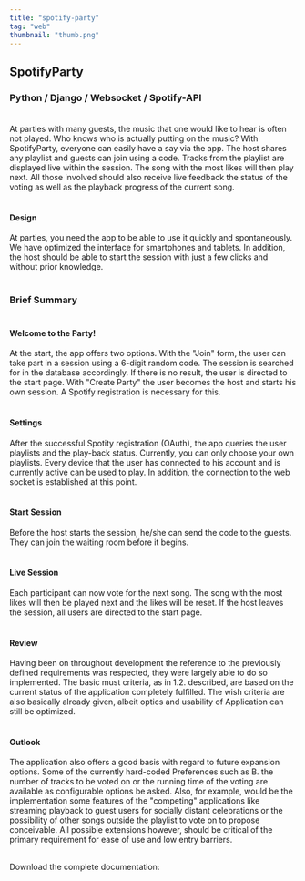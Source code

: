 ```yaml
---
title: "spotify-party"
tag: "web"
thumbnail: "thumb.png"
---
```


## SpotifyParty

### Python / Django / Websocket / Spotify-API <br /> <br />

At parties with many guests, the music that one would like to hear is often not played. Who knows who is actually putting on the music? With SpotifyParty, everyone can easily have a say via the app. The host shares any playlist and guests can join using a code. Tracks from the playlist are displayed live within the session. The song with the most likes will then play next.
All those involved should also receive live feedback
the status of the voting as well as the playback progress
of the current song. <br /> <br />

#### Design

At parties, you need the app to be able to use it quickly and spontaneously. We have optimized the interface for smartphones and tablets.
In addition, the host should be able to start the session with just a few clicks and without prior knowledge. <br /> <br />


### Brief Summary <br /> <br />

#### Welcome to the Party!  <br />
At the start, the app offers two options. With the "Join" form, the user can take part in a session using a 6-digit random code. The session is searched for in the database accordingly. If there is no result, the user is directed to the start page. With "Create Party" the user becomes the host and starts his own session. A Spotify registration is necessary for this.  <br />  <br />

#### Settings <br />
After the successful Spotity registration (OAuth), the app queries the user playlists and the play-back status. Currently, you can only choose your own playlists. Every device that the user has connected to his account and is currently active can be used to play. In addition, the connection to the web socket is established at this point.<br />  <br />


<image-loader height="overview_image_400" image="dev/spotifyparty/first"></image-loader>

#### Start Session <br />
Before the host starts the session, he/she can send the code to the guests. They can join the waiting room before it begins.
 <br />  <br />

#### Live Session <br />
Each participant can now vote for the next song. The song with the most likes will then be played next and the likes will be reset. If the host leaves the session, all users are directed to the start page.
 <br />  <br />

<image-loader height="overview_image_400" image="dev/spotifyparty/second"></image-loader>

#### Review <br />
Having been on throughout development
the reference to the previously defined requirements
was respected, they were largely able to do so
implemented. The basic must criteria, as in 1.2. described,
are based on the current status of the application
completely fulfilled.
The wish criteria are also basically already
given, albeit optics and usability of
Application can still be optimized.
 <br />  <br />


 #### Outlook <br />
The application also offers a good basis
with regard to future expansion options.
Some of the currently hard-coded
Preferences such as B. the number of
tracks to be voted on or the running time
of the voting are available as configurable options
be asked.
Also, for example, would be the implementation
some features of the "competing" applications like
streaming playback to guest users for
socially distant celebrations or the possibility of
other songs outside the playlist to vote on
to propose conceivable. All possible extensions
however, should be critical of
the primary requirement for ease of use
and low entry barriers.
 <br />  <br />


 Download the complete documentation:
 <pdf-loader></pdf-loader>